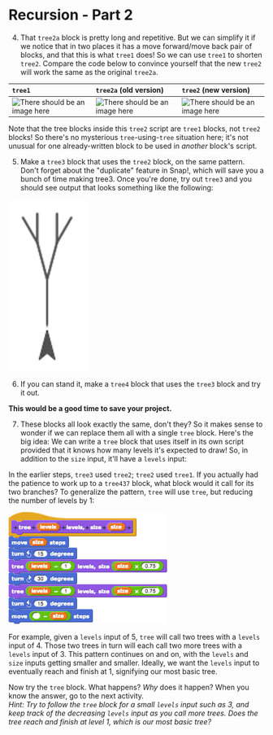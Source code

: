 # Recursion - Part 2

4. That `tree2a` block is pretty long and repetitive. But we can simplify it if we notice that in two places it has a move forward/move back pair of blocks, and that this is what `tree1` does! So we can use `tree1` to shorten `tree2`. Compare the code below to convince yourself that the new `tree2` will work the same as the original `tree2a`.  


| `tree1`  | `tree2a` \(old version\)  | `tree2` \(new version\)  |
| :--- | :--- | :--- |
| ![There should be an image here](https://beautyjoy.github.io/bjc-r/img/recur/tree1.png) | ![There should be an image here](https://beautyjoy.github.io/bjc-r/img/recur/tree2a.png) | ![There should be an image here](https://beautyjoy.github.io/bjc-r/img/recur/tree2.png) |

Note that the tree blocks inside this `tree2` script are `tree1` blocks, not `tree2` blocks! So there's no mysterious `tree`-using-`tree` situation here; it's not unusual for one already-written block to be used in _another_ block's script.

5. Make a `tree3` block that uses the `tree2` block, on the same pattern. Don't forget about the "duplicate" feature in Snap!, which will save you a bunch of time making tree3. Once you're done, try out `tree3` and you should see output that looks something like the following:

![](../.gitbook/assets/image%20%28220%29.png)

6. If you can stand it, make a `tree4` block that uses the `tree3` block and try it out.

**This would be a good time to save your project.**

7. These blocks all look exactly the same, don't they? So it makes sense to wonder if we can replace them all with a single `tree` block. Here's the big idea: We can write a `tree` block that uses itself in its own script provided that it knows how many levels it's expected to draw! So, in addition to the `size` input, it'll have a `levels` input:

In the earlier steps, `tree3` used `tree2`; `tree2` used `tree1`. If you actually had the patience to work up to a `tree437` block, what block would it call for its two branches? To generalize the pattern, `tree` will use `tree`, but reducing the number of levels by 1:

![](../.gitbook/assets/image%20%28191%29.png)

For example, given a `levels` input of 5, `tree` will call two trees with a `levels` input of 4. Those two trees in turn will each call two more trees with a `levels` input of 3. This pattern continues on and on, with the `levels` and `size` inputs getting smaller and smaller. Ideally, we want the `levels` input to eventually reach and finish at 1, signifying our most basic tree.

Now try the `tree` block. What happens? _Why_ does it happen? When you know the answer, go to the next activity.  
_Hint: Try to follow the `tree` block for a small `levels` input such as 3, and keep track of the decreasing `levels` input as you call more trees. Does the tree reach and finish at level 1, which is our most basic tree?_

